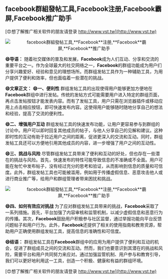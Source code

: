 ## **facebook群組發帖工具,**Facebook**注册,**Facebook**霸屏,**Facebook**推广助手**

[😍想了解推广相关软件的朋友请登录 http://www.vst.tw](http://www.vst.tw)

 <center><img src="https://vst.tw/MP4/tuiguang/png/6.png" alt="facebook群組發帖工具,**Facebook**注册,**Facebook**霸屏,**Facebook**推广助手"></center>

**😄导语：**
随着社交媒体的普及和发展，**Facebook**成为人们互动、分享和交流的重要平台之一。作为全球最大的社交网络之一，**Facebook**的群组功能成为用户们分享兴趣爱好、经验和意见的理想场所。而群组发帖工具作为一种辅助工具，为用户提供了便利和效率，但也面临着一些潜在的挑战。

**😄文章正文：**
**😄一、便利性**
群组发帖工具的出现使得用户能够更加方便地在**Facebook**群组中进行发帖。传统的发帖方式可能需要用户进入特定的群组页面，再点击发帖按钮才能发表内容。而有了发帖工具，用户只需在浏览器插件或移动应用上点击相应按钮，即可快速发布内容。这使得用户能够随时随地分享自己的想法和经验，提高了交流的便利性。

**😄二、增强用户互动**
群组发帖工具的快速发布功能，让用户更容易参与到群组的讨论中。用户可以即时回复其他成员的帖子，与他人分享自己的见解和建议。这种即时性的互动有助于拉近用户之间的距离，促进更深入的交流和互动。同时，群组发帖工具还可以方便地引用其他成员的内容，进一步增强了用户之间的互动性。

**😄三、挑战与风险**
尽管群组发帖工具带来了便利和互动的好处，但也存在一些潜在的挑战与风险。首先，快速发布的特性可能导致信息的不准确或不全面。用户可能在匆忙中发布帖子，没有经过充分的思考和验证，从而影响到信息的质量和可信度。此外，群组发帖工具也可能被滥用，例如用于传播虚假信息、恶意攻击他人或进行商业推广等，给用户和群组管理者带来困扰和挑战。

 <center><img src="https://vst.tw/MP4/tuiguang/png/4.png" alt="facebook群組發帖工具,**Facebook**注册,**Facebook**霸屏,**Facebook**推广助手"></center>

**😄四、如何有效应对挑战**
为了应对群组发帖工具带来的挑战，**Facebook**采取了一系列措施。首先，平台加强了内容审核和监管机制，以减少虚假信息和恶意行为的传播。其次，**Facebook**鼓励用户积极参与社区监督，通过举报功能向平台反馈问题帖子和用户行为。此外，**Facebook**还提供了相关的使用指南和教育资源，帮助用户正确使用群组发帖工具，提高信息的准确性和可信度。

**😄结语：**
群组发帖工具在**Facebook**群组中的应用为用户提供了便利和互动的机会，促进了群组成员之间的交流和互动。然而，我们也要意识到其潜在的挑战和风险，需要平台和用户共同努力来应对。通过加强监管机制、用户参与和教育引导，我们可以更好地利用这一工具，创造一个积极、健康和有益的群组环境。

[😍想了解推广相关软件的朋友请登录 http://www.vst.tw](http://www.vst.tw)



